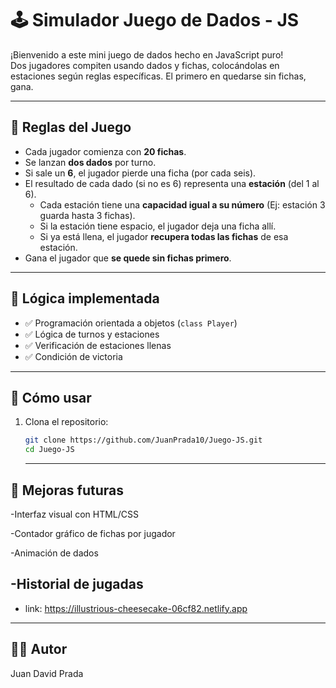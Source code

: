 # 🕹️ Simulador Juego de Dados - JS

¡Bienvenido a este mini juego de dados hecho en JavaScript puro!  
Dos jugadores compiten usando dados y fichas, colocándolas en estaciones según reglas específicas. El primero en quedarse sin fichas, gana.

---

## 📌 Reglas del Juego

- Cada jugador comienza con **20 fichas**.
- Se lanzan **dos dados** por turno.
- Si sale un **6**, el jugador pierde una ficha (por cada seis).
- El resultado de cada dado (si no es 6) representa una **estación** (del 1 al 6).
  - Cada estación tiene una **capacidad igual a su número** (Ej: estación 3 guarda hasta 3 fichas).
  - Si la estación tiene espacio, el jugador deja una ficha allí.
  - Si ya está llena, el jugador **recupera todas las fichas** de esa estación.
- Gana el jugador que **se quede sin fichas primero**.

---

## 🧠 Lógica implementada

- ✅ Programación orientada a objetos (`class Player`)
- ✅ Lógica de turnos y estaciones
- ✅ Verificación de estaciones llenas
- ✅ Condición de victoria

---

## 🚀 Cómo usar

1. Clona el repositorio:
   ```bash
   git clone https://github.com/JuanPrada10/Juego-JS.git
   cd Juego-JS
   ```
   ---
## 🎯 Mejoras futuras
 -Interfaz visual con HTML/CSS

 -Contador gráfico de fichas por jugador

 -Animación de dados

 -Historial de jugadas
---
- link: https://illustrious-cheesecake-06cf82.netlify.app
---
## 👨‍💻 Autor
Juan David Prada

